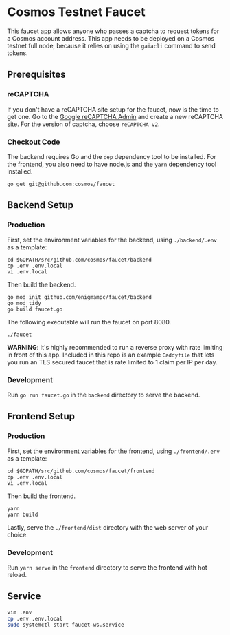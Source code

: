 # Cosmos Testnet Faucet

This faucet app allows anyone who passes a captcha to request tokens for a Cosmos account address. This app needs to be deployed on a Cosmos testnet full node, because it relies on using the `gaiacli` command to send tokens.

## Prerequisites

### reCAPTCHA

If you don't have a reCAPTCHA site setup for the faucet, now is the time to get one. Go to the [Google reCAPTCHA Admin](https://www.google.com/recaptcha/admin) and create a new reCAPTCHA site. For the version of captcha, choose `reCAPTCHA v2`.

### Checkout Code

The backend requires Go and the `dep` dependency tool to be installed. For the frontend, you also need to have node.js and the `yarn` dependency tool installed. 

```
go get git@github.com:cosmos/faucet
```

## Backend Setup

### Production

First, set the environment variables for the backend, using `./backend/.env` as a template:

```
cd $GOPATH/src/github.com/cosmos/faucet/backend
cp .env .env.local
vi .env.local
```

Then build the backend.

```
go mod init github.com/enigmampc/faucet/backend
go mod tidy
go build faucet.go
```

The following executable will run the faucet on port 8080. 

```
./faucet
```

**WARNING**: It's highly recommended to run a reverse proxy with rate limiting in front of this app. Included in this repo is an example `Caddyfile` that lets you run an TLS secured faucet that is rate limited to 1 claim per IP per day.

### Development

Run `go run faucet.go` in the `backend` directory to serve the backend.

## Frontend Setup

### Production

First, set the environment variables for the frontend, using `./frontend/.env` as a template:

```
cd $GOPATH/src/github.com/cosmos/faucet/frontend
cp .env .env.local
vi .env.local
```

Then build the frontend.

```
yarn
yarn build
```

Lastly, serve the `./frontend/dist` directory with the web server of your choice.

### Development

Run `yarn serve` in the `frontend` directory to serve the frontend with hot reload.

## Service

```bash
vim .env
cp .env .env.local
sudo systemctl start faucet-ws.service
```